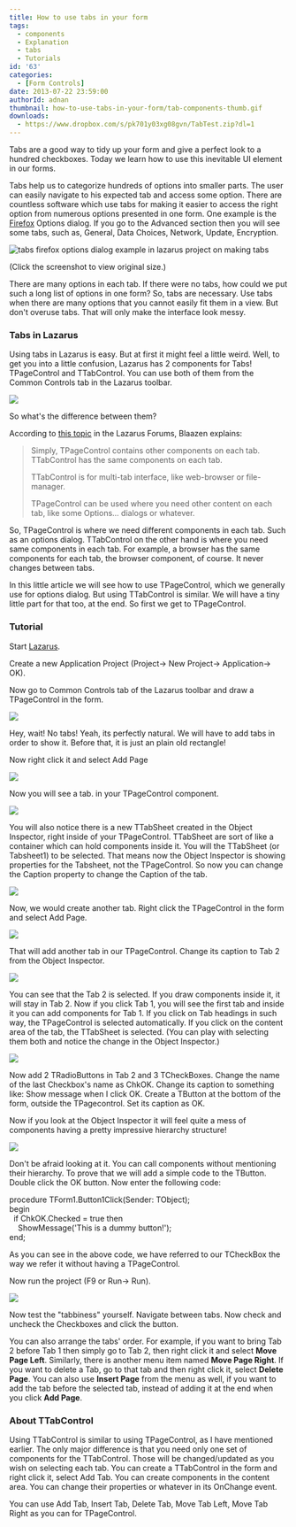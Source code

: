 ```yaml
---
title: How to use tabs in your form
tags:
  - components
  - Explanation
  - tabs
  - Tutorials
id: '63'
categories:
  - [Form Controls]
date: 2013-07-22 23:59:00
authorId: adnan
thumbnail: how-to-use-tabs-in-your-form/tab-components-thumb.gif
downloads:
  - https://www.dropbox.com/s/pk701y03xg08gvn/TabTest.zip?dl=1
---
```


Tabs are a good way to tidy up your form and give a perfect look to a hundred checkboxes. Today we learn how to use this inevitable UI element in our forms.
<!-- more -->
  
  
  
Tabs help us to categorize hundreds of options into smaller parts. The user can easily navigate to his expected tab and access some option. There are countless software which use tabs for making it easier to access the right option from numerous options presented in one form. One example is the [Firefox](http://www.mozilla.org/en-US/firefox/new/) Options dialog. If you go to the Advanced section then you will see some tabs, such as, General, Data Choices, Network, Update, Encryption.  
  

![tabs firefox options dialog example in lazarus project on making tabs](how-to-use-tabs-in-your-form/firefox-options-tabs.gif "tabs firefox options dialog example in lazarus project on making tabs")

  

(Click the screenshot to view original size.)

  
There are many options in each tab. If there were no tabs, how could we put such a long list of options in one form? So, tabs are necessary. Use tabs when there are many options that you cannot easily fit them in a view. But don't overuse tabs. That will only make the interface look messy.  
  

### Tabs in Lazarus

Using tabs in Lazarus is easy. But at first it might feel a little weird. Well, to get you into a little confusion, Lazarus has 2 components for Tabs! TPageControl and TTabControl. You can use both of them from the Common Controls tab in the Lazarus toolbar.  
  

![](how-to-use-tabs-in-your-form/tab-components-lazarus.gif)

  
So what's the difference between them?  
  
According to [this topic](http://forum.lazarus.freepascal.org/index.php?topic=18853.0) in the Lazarus Forums, Blaazen explains:  
  

> Simply, TPageControl contains other components on each tab.  
> TTabControl has the same components on each tab.  
>   
> TTabControl is for multi-tab interface, like web-browser or file-manager.  
>   
> TPageControl can be used where you need other content on each tab, like some Options... dialogs or whatever.

  
So, TPageControl is where we need different components in each tab. Such as an options dialog. TTabControl on the other hand is where you need same components in each tab. For example, a browser has the same components for each tab, the browser component, of course. It never changes between tabs.  
  
In this little article we will see how to use TPageControl, which we generally use for options dialog. But using TTabControl is similar. We will have a tiny little part for that too, at the end. So first we get to TPageControl.  
  

### Tutorial

Start [Lazarus](http://www.lazarus.freepascal.org/).  
  
Create a new Application Project (Project-> New Project-> Application-> OK).  
  
Now go to Common Controls tab of the Lazarus toolbar and draw a TPageControl in the form.  
  

![](how-to-use-tabs-in-your-form/TPageControl-1.gif)

  
  
Hey, wait! No tabs! Yeah, its perfectly natural. We will have to add tabs in order to show it. Before that, it is just an plain old rectangle!  
  
Now right click it and select Add Page  
  

![](how-to-use-tabs-in-your-form/TPageControl-2.gif)

  
Now you will see a tab. in your TPageControl component.  
  

![](how-to-use-tabs-in-your-form/TPageControl-3.gif)

  
You will also notice there is a new TTabSheet created in the Object Inspector, right inside of your TPageControl. TTabSheet are sort of like a container which can hold components inside it. You will the TTabSheet (or Tabsheet1) to be selected. That means now the Object Inspector is showing properties for the Tabsheet, not the TPageControl. So now you can change the Caption property to change the Caption of the tab.  
  

![](how-to-use-tabs-in-your-form/TPageControl-4.gif)

  
Now, we would create another tab. Right click the TPageControl in the form and select Add Page.  
  

![](how-to-use-tabs-in-your-form/TPageControl-5.gif)

  
That will add another tab in our TPageControl. Change its caption to Tab 2 from the Object Inspector.  
  

  

![](how-to-use-tabs-in-your-form/TPageControl-6.gif)

  
You can see that the Tab 2 is selected. If you draw components inside it, it will stay in Tab 2. Now if you click Tab 1, you will see the first tab and inside it you can add components for Tab 1. If you click on Tab headings in such way, the TPageControl is selected automatically. If you click on the content area of the tab, the TTabSheet is selected. (You can play with selecting them both and notice the change in the Object Inspector.)  
  

![](how-to-use-tabs-in-your-form/selecting-tab-lazarus.gif)

  
  
Now add 2 TRadioButtons in Tab 2 and 3 TCheckBoxes. Change the name of the last Checkbox's name as ChkOK. Change its caption to something like: Show message when I click OK. Create a TButton at the bottom of the form, outside the TPagecontrol. Set its caption as OK.  
  
Now if you look at the Object Inspector it will feel quite a mess of components having a pretty impressive hierarchy structure!  
  

![](how-to-use-tabs-in-your-form/components-object-inspector.gif)

  
Don't be afraid looking at it. You can call components without mentioning their hierarchy. To prove that we will add a simple code to the TButton. Double click the OK button. Now enter the following code:  
  

procedure TForm1.Button1Click(Sender: TObject);  
begin  
  if ChkOK.Checked = true then  
    ShowMessage('This is a dummy button!');  
end;

  
As you can see in the above code, we have referred to our TCheckBox the way we refer it without having a TPageControl.  
  
Now run the project (F9 or Run-> Run).  
  

![](how-to-use-tabs-in-your-form/tab-program-lazarus.gif)

  
Now test the "tabbiness" yourself. Navigate between tabs. Now check and uncheck the Checkboxes and click the button.  
  
You can also arrange the tabs' order. For example, if you want to bring Tab 2 before Tab 1 then simply go to Tab 2, then right click it and select **Move Page Left**. Similarly, there is another menu item named **Move Page Right**. If you want to delete a Tab, go to that tab and then right click it, select **Delete Page**. You can also use **Insert Page** from the menu as well, if you want to add the tab before the selected tab, instead of adding it at the end when you click **Add Page**.  
  

### About TTabControl

Using TTabControl is similar to using TPageControl, as I have mentioned earlier. The only major difference is that you need only one set of components for the TTabControl. Those will be changed/updated as you wish on selecting each tab. You can create a TTabControl in the form and right click it, select Add Tab. You can create components in the content area. You can change their properties or whatever in its OnChange event.  
  
You can use Add Tab, Insert Tab, Delete Tab, Move Tab Left, Move Tab Right as you can for TPageControl.  
